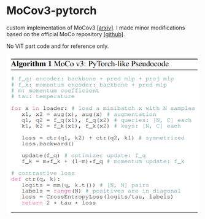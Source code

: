 # MoCov3-pytorch
custom implementation of MoCov3 [[arxiv]](https://arxiv.org/abs/2104.02057). I made minor modifications based on the official MoCo repository [[github]](https://github.com/facebookresearch/moco). 

No ViT part code and for reference only. 

![](algorithm.png)
